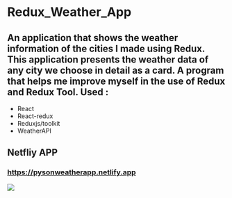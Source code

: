 # Redux_Weather_App
## An application that shows the weather information of the cities I made using Redux. This application presents the weather data of any city we choose in detail as a card. A program that helps me improve myself in the use of Redux and Redux Tool. Used : 

* React
* React-redux
* Reduxjs/toolkit
* WeatherAPI

## Netfliy APP
### https://pysonweatherapp.netlify.app

![](https://i.hizliresim.com/t2ttiy5.PNG)
